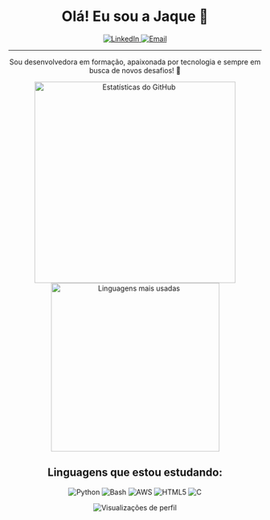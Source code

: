 <h1 align="center"> Olá! Eu sou a Jaque 👋</h1>

<p align="center">
  <a href="https://www.linkedin.com/in/jaqueline-neder-maiorino-a2a611287/" target="_blank">
    <img src="https://img.shields.io/badge/LinkedIn-blue?style=for-the-badge&logo=linkedin" alt="LinkedIn">
  </a>
  <a href="mailto:jaqneder@gmail.com" target="_blank">
    <img src="https://img.shields.io/badge/Email-D14836?style=for-the-badge&logo=gmail&logoColor=white" alt="Email">
  </a>
</p>

---

<p align="center">
  Sou desenvolvedora em formação, apaixonada por tecnologia e sempre em busca de novos desafios! 🚀
</p>

<p align="center">
  <img src="https://github-readme-stats.vercel.app/api?username=seu-usuario&show_icons=true&theme=radical" alt="Estatísticas do GitHub" width="400"/>
  <img src="https://github-readme-stats.vercel.app/api/top-langs/?username=seu-usuario&layout=compact&theme=radical" alt="Linguagens mais usadas" width="335"/>
</p>

<h2 align="center">Linguagens que estou estudando: </h2>

<p align="center">
  <img src="https://img.shields.io/badge/Python-3776AB?style=for-the-badge&logo=python&logoColor=white" alt="Python"/>
  <img src="https://img.shields.io/badge/Java-4EAA25?style=for-the-badge&logo=gnu-bash&logoColor=white" alt="Bash"/>
  <img src="https://img.shields.io/badge/C#-232F3E?style=for-the-badge&logo=amazon-aws&logoColor=white" alt="AWS"/>
  <img src="https://img.shields.io/badge/HTML/CSS-5-E34F26?style=for-the-badge&logo=html5&logoColor=white" alt="HTML5"/>
  <img src="https://img.shields.io/badge/C-00599C?style=for-the-badge&logo=c&logoColor=white" alt="C"/>
</p>

<p align="center">
  <img src="https://komarev.com/ghpvc/?username=seu-usuario&color=blue&style=flat-square" alt="Visualizações de perfil"/>
</p>

